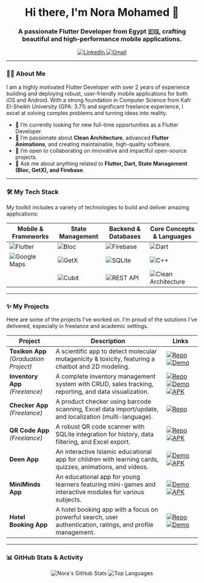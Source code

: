 <h1 align="center">Hi there, I'm Nora Mohamed 👋</h1>
<h3 align="center">A passionate Flutter Developer from Egypt 🇪🇬, crafting beautiful and high-performance mobile applications.</h3>

<p align="center">
  <a href="https://linkedin.com/in/nora-mohamed-486a4121a" target="_blank">
    <img src="https://img.shields.io/badge/LinkedIn-0077B5?style=for-the-badge&logo=linkedin&logoColor=white" alt="LinkedIn"/>
  </a>
  <a href="mailto:nora81023@gmail.com">
    <img src="https://img.shields.io/badge/Gmail-D14836?style=for-the-badge&logo=gmail&logoColor=white" alt="Gmail"/>
  </a>
</p>

---

### 👩‍💻 About Me

I am a highly motivated Flutter Developer with over 2 years of experience building and deploying robust, user-friendly mobile applications for both iOS and Android. With a strong foundation in Computer Science from Kafr El-Sheikh University (GPA: 3.71) and significant freelance experience, I excel at solving complex problems and turning ideas into reality.

- 🔭 I’m currently looking for new full-time opportunities as a Flutter Developer.
- 🌱 I’m passionate about **Clean Architecture**, advanced **Flutter Animations**, and creating maintainable, high-quality software.
- 👯 I’m open to collaborating on innovative and impactful open-source projects.
- 💬 Ask me about anything related to **Flutter, Dart, State Management (Bloc, GetX), and Firebase**.

---

### 🛠️ My Tech Stack

My toolkit includes a variety of technologies to build and deliver amazing applications:

| Mobile & Frameworks | State Management | Backend & Databases | Core Concepts & Languages |
|---|---|---|---|
| ![Flutter](https://img.shields.io/badge/Flutter-%2302569B.svg?style=for-the-badge&logo=Flutter&logoColor=white) | ![Bloc](https://img.shields.io/badge/Bloc-28A1F7?style=for-the-badge&logo=bloc&logoColor=white) | ![Firebase](https://img.shields.io/badge/Firebase-039BE5?style=for-the-badge&logo=Firebase&logoColor=white) | ![Dart](https://img.shields.io/badge/dart-%230175C2.svg?style=for-the-badge&logo=dart&logoColor=white) |
| ![Google Maps](https://img.shields.io/badge/Google%20Maps-4285F4?style=for-the-badge&logo=google-maps&logoColor=white) | ![GetX](https://img.shields.io/badge/GetX-28A1F7?style=for-the-badge) | ![SQLite](https://img.shields.io/badge/sqlite-%2307405e.svg?style=for-the-badge&logo=sqlite&logoColor=white) | ![C++](https://img.shields.io/badge/c++-%2300599C.svg?style=for-the-badge&logo=c%2B%2B&logoColor=white) |
| | ![Cubit](https://img.shields.io/badge/Cubit-28A1F7?style=for-the-badge) | ![REST API](https://img.shields.io/badge/REST_API-000000?style=for-the-badge) | ![Clean Architecture](https://img.shields.io/badge/Clean_Architecture-black?style=for-the-badge) |

---

### ✨ My Projects

Here are some of the projects I've worked on. I'm proud of the solutions I've delivered, especially in freelance and academic settings.

<!-- Icons for links -->
[repo-icon]: https://img.shields.io/badge/Repo-333?style=for-the-badge&logo=github
[demo-icon]: https://img.shields.io/badge/Demo-0A66C2?style=for-the-badge&logo=linkedin
[apk-icon]: https://img.shields.io/badge/APK-3DDC84?style=for-the-badge&logo=android

| Project | Description | Links |
|---|---|---|
| **Toxikon App** <br/> _(Graduation Project)_ | A scientific app to detect molecular mutagenicity & toxicity, featuring a chatbot and 2D modeling. | [![Repo][repo-icon]](https://github.com/Nora-2/tox) [![Demo][demo-icon]](https://www.linkedin.com/posts/nora-mohamed-486a4121a_graduation-project-innovation-activity-7210241744301391872-oBJm) |
| **Inventory App** <br/> _(Freelance)_ | A complete inventory management system with CRUD, sales tracking, reporting, and data visualization. | [![Repo][repo-icon]](https://github.com/Nora-2/inventory) [![Demo][demo-icon]](https://www.linkedin.com/posts/nora-mohamed-486a4121a_im-excited-to-announce-my-last-project-activity-7286026902232862720-3nYA) [![APK][apk-icon]](https://drive.google.com/file/d/1eDGUdXTELSXhLiI8u-gj49vwaHUHPh8z/view) |
| **Checker App** <br/> _(Freelance)_ | A product checker using barcode scanning, Excel data import/update, and localization (multi-language). | [![Repo][repo-icon]](https://github.com/Nora-2/checker) |
| **QR Code App** <br/> _(Freelance)_ | A robust QR code scanner with SQLite integration for history, data filtering, and Excel export. | [![Repo][repo-icon]](https://github.com/Nora-2/qr) [![APK][apk-icon]](https://drive.google.com/file/d/18FvjP1LAxtNiTSzztwNF6UeiBT_xRLYu/view) |
| **Deen App** | An interactive Islamic educational app for children with learning cards, quizzes, animations, and videos. | [![Demo][demo-icon]](https://www.linkedin.com/posts/nora-mohamed-486a4121a_flutter-edtech-islamiceducation-activity-7308659967740276737-mQrk) [![APK][apk-icon]](https://drive.google.com/file/d/1O-eF4y4h95qj3ePa4NUmonhkDQMb_lgR/view) |
| **MiniMinds App** | An educational app for young learners featuring mini-games and interactive modules for various subjects. | [![Demo][demo-icon]](https://www.linkedin.com/posts/nora-mohamed-486a4121a_back-again-and-excited-to-announce-my-latest-activity-7264588864701259777-bbb_) [![APK][apk-icon]](https://drive.google.com/file/d/1BIR0pQQIWepy19jyLco6nAHISvikJ64H/view) |
| **Hotel Booking App** | A hotel booking app with a focus on powerful search, user authentication, ratings, and profile management. | [![Repo][repo-icon]](https://github.com/Nora-2/hotel-booking) [![Demo][demo-icon]](https://www.linkedin.com/posts/nora-mohamed-486a4121a_happy-to-share-my-latest-app-ehgezly-using-activity-7113247235307372547-HAJ8) |

---

### 📊 GitHub Stats & Activity

<p align="center">
  <img src="https://github-readme-stats.vercel.app/api?username=Nora-2&show_icons=true&theme=tokyonight&hide_border=true&count_private=true" alt="Nora's GitHub Stats" />
  <img src="https://github-readme-stats.vercel.app/api/top-langs/?username=Nora-2&layout=compact&theme=tokyonight&hide_border=true" alt="Top Languages" />
</p>

